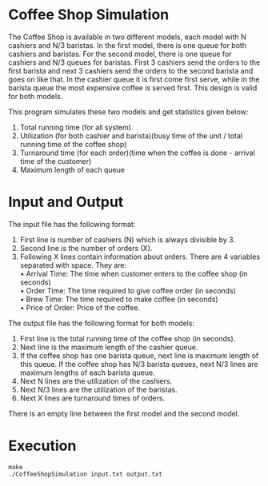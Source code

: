 # Coffee Shop Simulation

The Coffee Shop is available in two different models, each model with N cashiers and N/3 baristas. In the first model, there is one queue for both cashiers and baristas. For the second model, there is one queue for cashiers and N/3 queues for baristas. First 3 cashiers send the orders to the first barista and next 3 cashiers send the orders to the second barista and goes on like that. In the cashier queue it is first come first serve, while in the barista queue the most expensive coffee is served first. This design is valid for both models.

This program simulates these two models and get statistics given below:
1. Total running time (for all system)
2. Utilization (for both cashier and barista)(busy time of the unit / total running time of the coffee shop)
3. Turnaround time (for each order)(time when the coffee is done - arrival time of the customer)
4. Maximum length of each queue

# Input and Output

The input file has the following format:
1. First line is number of cashiers (N) which is always divisible by 3.
2. Second line is the number of orders (X).
3. Following X lines contain information about orders. There are 4 variables separated with space. They are:  
• Arrival Time: The time when customer enters to the coffee shop (in seconds)   
• Order Time: The time required to give coffee order (in seconds)   
• Brew Time: The time required to make coffee (in seconds)  
• Price of Order: Price of the coffee.  

The output file has the following format for both models:
1. First line is the total running time of the coffee shop (in seconds).
2. Next line is the maximum length of the cashier queue.
3. If the coffee shop has one barista queue, next line is maximum length of this queue. If the coffee shop has N/3 barista queues, next N/3 lines are maximum lengths of each barista queue.
4. Next N lines are the utilization of the cashiers.
5. Next N/3 lines are the utilization of the baristas.
6. Next X lines are turnaround times of orders.  

There is an empty line between the first model and the second model.

# Execution
    make
    ./CoffeeShopSimulation input.txt output.txt
